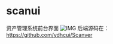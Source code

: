 # scanui
资产管理系统前台界面
![IMG](https://github.com/ydhcui/scanui/blob/master/QQ%E6%88%AA%E5%9B%BE20181114120403.png?raw=true)
后端源码在： https://github.com/ydhcui/Scanver
